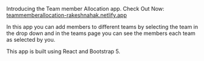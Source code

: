 Introducing the Team member Allocation app.
Check Out Now: [teammemberallocation-rakeshnahak.netlify.app](teammemberallocation-rakeshnahak.netlify.app)

In this app you can add members to different teams by selecting the team in the drop down and in the teams page you can see the members each team as selected by you.

This app is built using React and Bootstrap 5.
